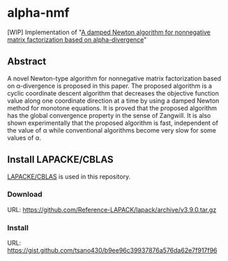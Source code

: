# alpha-nmf

[WIP] Implementation of "[A damped Newton algorithm for nonnegative matrix factorization based on alpha-divergence][1]"

Abstract
--------

A novel Newton-type algorithm for nonnegative matrix factorization based on α-divergence is proposed in this paper. The proposed algorithm is a cyclic coordinate descent algorithm that decreases the objective function value along one coordinate direction at a time by using a damped Newton method for monotone equations. It is proved that the proposed algorithm has the global convergence property in the sense of Zangwill. It is also shown experimentally that the proposed algorithm is fast, independent of the value of α while conventional algorithms become very slow for some values of α. 

Install LAPACKE/CBLAS
---------------------

[LAPACKE/CBLAS][2] is used in this repository. 

### Download 

URL: https://github.com/Reference-LAPACK/lapack/archive/v3.9.0.tar.gz

### Install

URL: https://gist.github.com/tsano430/b9ee96c39937876a576da62e7f917f96

[1]: https://ieeexplore.ieee.org/document/9010306
[2]: http://www.netlib.org/lapack/lapacke.html
[3]: http://www.cl.cam.ac.uk/research/dtg/attarchive/facedatabase.html
[4]: http://glaros.dtc.umn.edu/gkhome/cluto/cluto/overview/
